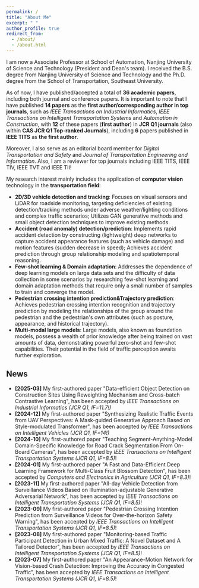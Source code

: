 ```yaml
---
permalink: /
title: "About Me"
excerpt: " "
author_profile: true
redirect_from: 
  - /about/
  - /about.html 
---
```



I am now a Associate Professor at School of Automation, Nanjing University of Science and Technology (President and Dean's team). I received the B.S. degree from Nanjing University of Science and Technology and the Ph.D. degree from the School of Transportation, Southeast University.

As of now, I have published/accepted a total of **36 academic papers**, including both journal and conference papers. It is important to note that I have published  **14 papers** as the **first author/corresponding author in top journals**, such as *IEEE Transactions on Industrial Informatics*, *IEEE Transactions on Intelligent Transportation Systems* and *Automation in Construction*, with **12** of these papers (**first author**) in **JCR Q1 journals** (also within **CAS JCR Q1 Top-ranked Journals**), including **6** papers published in **IEEE TITS** as **the first author**.

Moreover, I also serve as an editorial board member for *Digital Transportation and Safety* and *Journal of  Transportation Engineering and Information*. Also, I am a reviewer for top journals including IEEE TITS, IEEE TIV, IEEE  TVT  and IEEE TII!

My research interest mainly includes the application of **computer vision** technology in the **transportation field**:
* **2D/3D vehicle detection and tracking**: Focuses on visual sensors and LiDAR for roadside monitoring, targeting deficiencies  of existing detection/tracking methods under adverse weather/lighting conditions and complex traffic scenarios; Utilizes GAN generative methods and small object detection techniques to improve existing methods.
* **Accident (road anomaly) detection/prediction**:  Implements rapid accident detection by constructing (lightweight) deep networks to capture accident appearance features (such as vehicle damage) and motion features (sudden decrease in speed); Achieves accident prediction through group relationship modeling and spatiotemporal reasoning.
* **Few-shot learning & Domain adaptation**: Addresses the dependence of deep learning models on large data sets and the difficulty of data collection in some scenarios by researching few-shot learning and domain adaptation methods that require only a small number of samples to train and converge the model.
* **Pedestrian crossing intention prediction&Trajectory prediction**: Achieves pedestrian crossing intention recognition and trajectory prediction by modeling the relationships of the group around the pedestrian and the pedestrian's own attributes (such as posture, appearance, and historical trajectory).
* **Multi-modal large models**: Large models, also known as foundation models, possess a wealth of prior knowledge after being trained on vast amounts of data, demonstrating powerful zero-shot and few-shot capabilities. Their potential in the field of traffic perception awaits further exploration.



## News
* **[2025-03]** My first-authored paper "Data-efficient Object Detection on Construction Sites Using Reweighting Mechanism and Cross-batch Contrastive Learning", has been accepted by <i>  IEEE Transactions on Industrial Informatics (JCR Q1, IF=11.7!)</i>
* **[2024-12]** My first-authored paper "Synthesizing Realistic Traffic Events from UAV Perspectives: A Mask-guided Generative Approach Based on Style-modulated Transformer", has been accepted by <i>  IEEE Transactions on Intelligent Vehicles (JCR Q1, IF=14!)</i>
* **[2024-10]** My first-authored paper "Teaching Segment-Anything-Model Domain-Specific Knowledge for Road Crack Segmentation From On-Board Cameras", has been accepted by <i>  IEEE Transactions on Intelligent Transportation Systems (JCR Q1, IF=8.5)</i>!
* **[2024-01]** My first-authored paper "A Fast and Data-Efficient Deep Learning Framework for Multi-Class Fruit Blossom Detection", has been accepted by <i> Computers and Electronics in Agriculture (JCR Q1, IF=8.3)</i>!
* **[2023-11]** My first-authored paper "All-day Vehicle Detection from Surveillance Videos Based on Illumination-adjustable Generative Adversarial Network", has been accepted by <i> IEEE Transactions on Intelligent Transportation Systems (JCR Q1, IF=8.5)</i>!
* **[2023-09]** My first-authored paper "Pedestrian Crossing Intention Prediction from Surveillance Videos for Over-the-horizon Safety Warning", has been accepted by <i> IEEE Transactions on Intelligent Transportation Systems (JCR Q1, IF=8.5)</i>!
* **[2023-08]** My first-authored paper "Monitoring-based Traffic Participant Detection in Urban Mixed Traffic: A Novel Dataset and A Tailored Detector", has been accepted by <i> IEEE Transactions on Intelligent Transportation Systems (JCR Q1, IF=8.5)</i>!
* **[2023-07]** My first-authored paper "An Appearance-Motion Network for Vision-based Crash Detection: Improving the Accuracy in Congested Traffic", has been accepted by <i> IEEE Transactions on Intelligent Transportation Systems (JCR Q1, IF=8.5)</i>!

<!-- My research focuses on (1) causal inference in urban economics and transportation and (2) enhancing machine learning fairness in transportation planning and policy-making.  My previous research involves using causal inference methods to assess the impacts of emerging transportation tools like congestion pricing, EV charging infrastructure, and teleworking on mobility, environment, economy, and social equity. I am also committed to developing bias-mitigation algorithms to enhance fairness and equity in travel behavior analysis and demand prediction. -->

<!-- <script type="text/javascript" id="clustrmaps" src="//clustrmaps.com/map_v2.js?d=sjs1mJMEY-iiWesXdloOTpmL30elg6qZhqavfpQkTyk"></script> -->

<!-- Google tag (gtag.js) -->

<script async src="https://www.googletagmanager.com/gtag/js?id=G-G0CH6XX06S"></script>
<script>
  window.dataLayer = window.dataLayer || [];
  function gtag(){dataLayer.push(arguments);}
  gtag('js', new Date());

  gtag('config', 'G-G0CH6XX06S');
</script>
